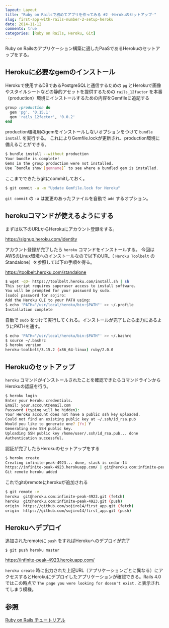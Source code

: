 ```yaml
---
layout: Layout
title: "Ruby on Railsで初めてアプリを作ってみる #2 -Herokuのセットアップ-"
slug: first-app-with-rails-number-2-setup-heroku
date: 2014-11-12
comments: true
categories: [Ruby on Rails, Heroku, Git]
---
```

Ruby on Railsのアプリケーション構築に適したPaaSであるHerokuのセットアップをする。

## Herokuに必要なgemのインストール
Herokuで使用するDBであるPostgreSQLと通信するための ```pg``` とHerokuで画像やスタイルシートなどの静的アセットを提供するための ```rails_12factor``` を本番（production）環境にインストールするための内容をGemfileに追記する
``` ruby
group :production do
  gem 'pg', '0.15.1'
  gem 'rails_12factor', '0.0.2'
end
```
production環境用のgemをインストールしないオプションをつけて ```bundle install``` を実行する。
これによりGemfile.lockが更新され、production環境に備えることができる。
``` bash
$ bundle install --without production
Your bundle is complete!
Gems in the group production were not installed.
Use `bundle show [gemname]` to see where a bundled gem is installed.
```
ここまでできたらgitにcommitしておく。
``` bash
$ git commit -a -m "Update Gemfile.lock for Heroku"
```
 ```git commit``` の ```-a``` は変更のあったファイルを自動で ```add``` するオプション。

## herokuコマンドが使えるようにする
まずは以下のURLからHerokuにアカウント登録をする。

https://signup.heroku.com/identity

アカウント登録が完了したら ```heroku``` コマンドをインストールする。
今回はAWSのLinux環境へのインストールなので以下のURL（ ```Heroku Toolbelt``` のStandalone）を参照して以下の手順を得る。

https://toolbelt.heroku.com/standalone

``` bash
$ wget -qO- https://toolbelt.heroku.com/install.sh | sh
This script requires superuser access to install software.
You will be prompted for your password by sudo.
[sudo] password for sojiro: 
Add the Heroku CLI to your PATH using:
$ echo 'PATH="/usr/local/heroku/bin:$PATH"' >> ~/.profile
Installation complete
```
自動で ```sudo``` をつけて実行してくれる。インストールが完了したら出力にあるようにPATHを通す。
``` bash
$ echo 'PATH="/usr/local/heroku/bin:$PATH"' >> ~/.bashrc
$ source ~/.bashrc
$ heroku version
heroku-toolbelt/3.15.2 (x86_64-linux) ruby/2.0.0
```

## Herokuのセットアップ
 ```heroku``` コマンドがインストールされたことを確認できたらコマンドラインからHerokuの認証を行う。
``` bash
$ heroku login
Enter your Heroku credentials.
Email: your.account@email.com
Password (typing will be hidden): 
Your Heroku account does not have a public ssh key uploaded.
Could not find an existing public key at ~/.ssh/id_rsa.pub
Would you like to generate one? [Yn] Y
Generating new SSH public key.
Uploading SSH public key /home/user/.ssh/id_rsa.pub... done
Authentication successful.
```
認証が完了したらHerokuのセットアップをする
``` bash
$ heroku create
Creating infinite-peak-4923... done, stack is cedar-14
https://infinite-peak-4923.herokuapp.com/ | git@heroku.com:infinite-peak-4923.git
Git remote heroku added
```
これでgitのremoteにherokuが追加される
``` bash
$ git remote -v
heroku  git@heroku.com:infinite-peak-4923.git (fetch)
heroku  git@heroku.com:infinite-peak-4923.git (push)
origin  https://github.com/sojiro14/first_app.git (fetch)
origin  https://github.com/sojiro14/first_app.git (push)
```

## Herokuへデプロイ
追加されたremoteに ```push``` をすればHerokuへのデプロイが完了
``` bash
$ git push heroku master
```

https://infinite-peak-4923.herokuapp.com/

 ```heroku create``` 時に出力された上記URL（アプリケーションごとに異なる）にアクセスするとHerokuにデプロイしたアプリケーションが確認できる。Rails 4.0ではこの時点で ```The page you were looking for doesn't exist.``` と表示されてしまう模様。

## 参照
[Ruby on Rails チュートリアル](http://railstutorial.jp)
